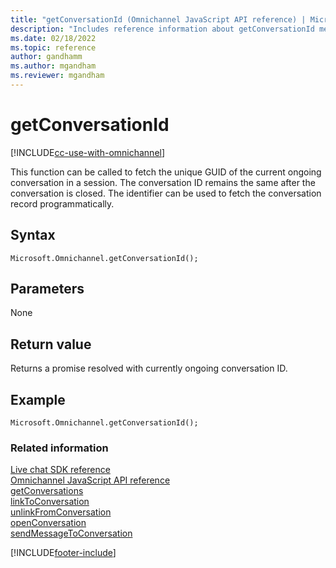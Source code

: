 ```yaml
---
title: "getConversationId (Omnichannel JavaScript API reference) | MicrosoftDocs"
description: "Includes reference information about getConversationId method, syntax, and parameters in Omnichannel JavaScript API reference."
ms.date: 02/18/2022
ms.topic: reference
author: gandhamm
ms.author: mgandham
ms.reviewer: mgandham
---
```

# getConversationId

[!INCLUDE[cc-use-with-omnichannel](../../../../includes/cc-use-with-omnichannel.md)]

This function can be called to fetch the unique GUID of the current ongoing conversation in a session. The conversation ID remains the same after the conversation is closed. The identifier can be used to fetch the conversation record programmatically.

## Syntax

`Microsoft.Omnichannel.getConversationId();`

## Parameters

None

## Return value

Returns a promise resolved with currently ongoing conversation ID.

## Example

`Microsoft.Omnichannel.getConversationId();`

### Related information

[Live chat SDK reference](../../omnichannel-reference.md)  
[Omnichannel JavaScript API reference](../../omnichannel-api-reference.md)  
[getConversations](getConversations.md)  
[linkToConversation](linkToConversation.md)  
[unlinkFromConversation](unlinkFromConversation.md)  
[openConversation](openConversation.md)  
[sendMessageToConversation](sendMessageToConversation.md)  

[!INCLUDE[footer-include](../../../../includes/footer-banner.md)]
